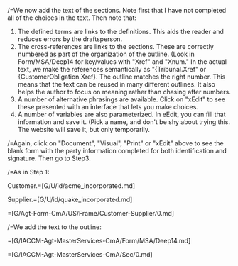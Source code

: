 /=We now add the text of the sections.  Note first that I have not completed all of the choices in the text.  Then note that:<ol><li>The defined terms are links to the definitions.  This aids the reader and reduces errors by the draftsperson.<li>The cross-references are links to the sections.  These are correctly numbered as part of the organization of the outline.  (Look in Form/MSA/Deep14 for key/values with "Xref" and "Xnum." In the actual text, we make the references semantically as "{Tribunal.Xref" or {CustomerObligation.Xref}.  The outline matches the right number.  This means that the text can be reused in many different outlines.  It also helps the author to focus on meaning rather than chasing after numbers.<li>A number of alternative phrasings are available. Click on "xEdit" to see these presented with an interface that lets you make choices.<li>A number of variables are also parameterized.  In eEdit, you can fill that information and save it.  (Pick a name, and don't be shy about trying this.  The website will save it, but only temporarily.</ol>

/=Again, click on "Document", "Visual", "Print" or "xEdit" above to see the blank form with the party information completed for both identification and signature.  Then go to Step3.

/=As in Step 1:

Customer.=[G/U/id/acme_incorporated.md]

Supplier.=[G/U/id/quake_incorporated.md]

=[G/Agt-Form-CmA/US/Frame/Customer-Supplier/0.md]

/=We add the text to the outline:

=[G/IACCM-Agt-MasterServices-CmA/Form/MSA/Deep14.md]

=[G/IACCM-Agt-MasterServices-CmA/Sec/0.md]